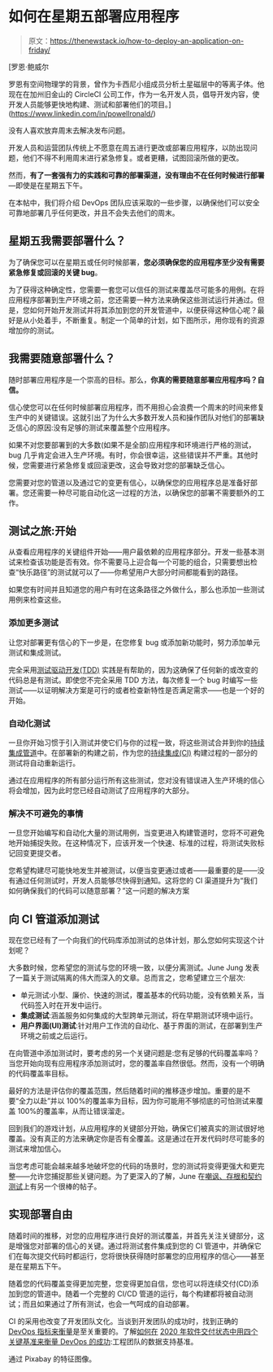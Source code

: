 # 如何在星期五部署应用程序

> 原文：<https://thenewstack.io/how-to-deploy-an-application-on-friday/>

[](https://www.linkedin.com/in/powellronald/)

 [罗恩·鲍威尔

罗恩有空间物理学的背景，曾作为卡西尼小组成员分析土星磁层中的等离子体。他现在在加州旧金山的 CircleCI 公司工作，作为一名开发人员，倡导开发内容，使开发人员能够更快地构建、测试和部署他们的项目。](https://www.linkedin.com/in/powellronald/) [](https://www.linkedin.com/in/powellronald/)

没有人喜欢放弃周末去解决发布问题。

开发人员和运营团队传统上不愿意在周五进行更改或部署应用程序，以防出现问题，他们不得不利用周末进行紧急修复。或者更糟，试图回滚所做的更改。

然而，**有了一套强有力的实践和可靠的部署渠道，没有理由不在任何时候进行部署** —即使是在星期五下午。

在本帖中，我们将介绍 DevOps 团队应该采取的一些步骤，以确保他们可以安全可靠地部署几乎任何更改，并且不会失去他们的周末。

## 星期五我需要部署什么？

为了确保您可以在星期五或任何时候部署，**您必须确保您的应用程序至少没有需要紧急修复或回滚的关键 bug**。

为了获得这种确定性，您需要一套您可以信任的测试来覆盖尽可能多的用例。在将应用程序部署到生产环境之前，您还需要一种方法来确保这些测试运行并通过。但是，您如何开始开发测试并将其添加到您的开发管道中，以便获得这种信心呢？最好是从小处着手，不断重复。制定一个简单的计划，如下图所示，用你现有的资源增加你的测试。

## 我需要随意部署什么？

随时部署应用程序是一个崇高的目标。那么，**你真的需要随意部署应用程序吗？自信。**

信心使您可以在任何时候部署应用程序，而不用担心会浪费一个周末的时间来修复生产中的关键错误。这就引出了为什么大多数开发人员和操作团队对他们的部署缺乏信心的原因:没有足够的测试来覆盖整个应用程序。

如果不对您要部署到的大多数(如果不是全部)应用程序和环境进行严格的测试，bug 几乎肯定会进入生产环境。有时，你会很幸运，这些错误并不严重。其他时候，您需要进行紧急修复或回滚更改，这会导致对您的部署缺乏信心。

您需要对您的管道以及通过它的变更有信心，以确保您的应用程序总是准备好部署。您还需要一种尽可能自动化这一过程的方法，以确保您的部署不需要额外的工作。

## 测试之旅:开始

从查看应用程序的关键组件开始——用户最依赖的应用程序部分。开发一些基本测试来检查该功能是否有效。你不需要马上迎合每一个可能的组合，只需要想出检查“快乐路径”的测试就可以了——你希望用户大部分时间都能看到的路径。

如果您有时间并且知道您的用户有时在这条路径之外做什么，那么也添加一些测试用例来检查这些。

### 添加更多测试

让您对部署更有信心的下一步是，在您修复 bug 或添加新功能时，努力添加单元测试和集成测试。

完全采用[测试驱动开发(TDD)](https://en.wikipedia.org/wiki/Test-driven_development) 实践是有帮助的，因为这确保了任何新的或改变的代码总是有测试。即使您不完全采用 TDD 方法，每次修复一个 bug 时编写一些测试——以证明解决方案是可行的或者检查新特性是否满足需求——也是一个好的开始。

### 自动化测试

一旦你开始习惯于引入测试并使它们与你的过程一致，将这些测试合并到你的[持续集成管道](https://circleci.com/blog/what-is-a-ci-cd-pipeline/)中。在部署新的构建之前，作为您的[持续集成(CI)](https://circleci.com/continuous-integration/) 构建过程的一部分的测试将自动重新运行。

通过在应用程序的所有部分运行所有这些测试，您对没有错误进入生产环境的信心将会增加，因为此时您已经自动测试了应用程序的大部分。

### 解决不可避免的事情

一旦您开始编写和自动化大量的测试用例，当变更进入构建管道时，您将不可避免地开始捕捉失败。在这种情况下，应该开发一个快速、标准的过程，将测试失败标记回变更提交者。

您希望构建尽可能快地发生并被测试，以便当变更通过或者——最重要的是——没有通过任何测试时，开发人员能够尽快得到通知。这将您的 CI 渠道提升为“我们如何确保我们的代码可以随意部署？”这一问题的解决方案

## 向 CI 管道添加测试

现在您已经有了一个向我们的代码库添加测试的总体计划，那么您如何实现这个计划呢？

大多数时候，您希望您的测试与您的环境一致，以便分离测试。June Jung 发表了一篇关于测试隔离的伟大而深入的文章。总而言之，您希望建立三个层次:

*   单元测试:小型、廉价、快速的测试，覆盖基本的代码功能，没有依赖关系，当代码签入时在开发中运行。
*   **集成测试**:涵盖服务如何集成的大型跨单元测试，将在早期测试环境中运行。
*   **用户界面(UI)测试**:针对用户工作流的自动化、基于界面的测试，在部署到生产环境之前或之后运行。

在向管道中添加测试时，要考虑的另一个关键问题是:您有足够的代码覆盖率吗？当您开始向现有应用程序添加测试时，您的覆盖率自然很低。然而，没有一个明确的代码覆盖率目标。

最好的方法是评估你的覆盖范围，然后随着时间的推移逐步增加。重要的是不要“全力以赴”并以 100%的覆盖率为目标，因为你可能用不够彻底的可怕测试来覆盖 100%的覆盖率，从而让错误溜走。

回到我们的游戏计划，从应用程序的关键部分开始，确保它们被真实的测试很好地覆盖。没有真正的方法来确定你是否有全覆盖。这是通过在开发代码时尽可能多的测试来增加信心。

当您考虑可能会越来越多地破坏您的代码的场景时，您的测试将变得更强大和更完整——允许您捕捉那些关键问题。为了更深入的了解，June 在[嘲讽、存根和契约测试](https://circleci.com/blog/how-to-test-software-part-i-mocking-stubbing-and-contract-testing/)上有另一个很棒的帖子。

## 实现部署自由

随着时间的推移，对您的应用程序进行良好的测试覆盖，并首先关注关键部分，这是增强您对部署的信心的关键。通过将测试套件集成到您的 CI 管道中，并确保它们在每次提交代码时都运行，您将很快获得随时部署您的应用程序的信心——甚至是在星期五下午。

随着您的代码覆盖变得更加完整，您变得更加自信，您也可以将连续交付(CD)添加到您的管道中。随着一个完整的 CI/CD 管道的运行，每个构建都将被自动测试；而且如果通过了所有测试，也会一气呵成的自动部署。

CI 的采用也改变了开发团队文化。当谈到开发团队的成功时，找到正确的 [DevOps 指标来衡量](https://circleci.com/blog/engineering-metrics/?utm_medium=content&utm_source=thenewstack&utm_campaign=content-thenewstack-content-2022q1---blogFriday)是至关重要的。了解[如何在](https://circleci.com/blog/how-to-measure-devops-success-4-key-metrics/?utm_medium=content&utm_source=thenewstack&utm_campaign=content-thenewstack-content-2022q1---blogFriday) [2020 年软件交付状态中用四个关键基准来衡量 DevOps 的成功](https://circleci.com/resources/2020-state-of-software-delivery/?utm_medium=content&utm_source=thenewstack&utm_campaign=content-thenewstack-content-2022q1---blogFriday):工程团队的数据支持基准。

通过 Pixabay 的特征图像。

<svg xmlns:xlink="http://www.w3.org/1999/xlink" viewBox="0 0 68 31" version="1.1"><title>Group</title> <desc>Created with Sketch.</desc></svg>